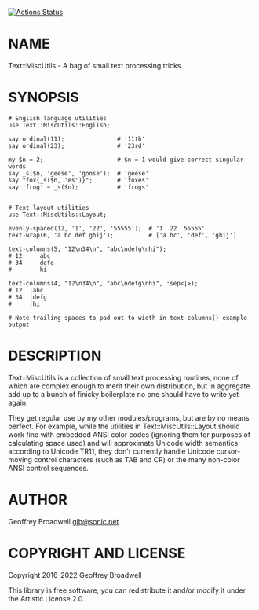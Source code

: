 [![Actions Status](https://github.com/japhb/Text-MiscUtils/actions/workflows/test.yml/badge.svg)](https://github.com/japhb/Text-MiscUtils/actions)

NAME
====

Text::MiscUtils - A bag of small text processing tricks

SYNOPSIS
========

    # English language utilities
    use Text::MiscUtils::English;

    say ordinal(11);               # '11th'
    say ordinal(23);               # '23rd'

    my $n = 2;                     # $n = 1 would give correct singular words
    say _s($n, 'geese', 'goose');  # 'geese'
    say "fox{_s($n, 'es')}";       # 'foxes'
    say 'frog' ~ _s($n);           # 'frogs'


    # Text layout utilities
    use Text::MiscUtils::Layout;

    evenly-spaced(12, '1', '22', '55555');  # '1  22  55555'
    text-wrap(6, 'a bc def ghij');          # ['a bc', 'def', 'ghij']

    text-columns(5, "12\n34\n", "abc\ndefg\nhi");
    # 12     abc  
    # 34     defg 
    #        hi   

    text-columns(4, "12\n34\n", "abc\ndefg\nhi", :sep<|>);
    # 12  |abc 
    # 34  |defg
    #     |hi  

    # Note trailing spaces to pad out to width in text-columns() example output

DESCRIPTION
===========

Text::MiscUtils is a collection of small text processing routines, none of which are complex enough to merit their own distribution, but in aggregate add up to a bunch of finicky boilerplate no one should have to write yet again.

They get regular use by my other modules/programs, but are by no means perfect. For example, while the utilities in Text::MiscUtils::Layout should work fine with embedded ANSI color codes (ignoring them for purposes of calculating space used) and will approximate Unicode width semantics according to Unicode TR11, they don't currently handle Unicode cursor-moving control characters (such as TAB and CR) or the many non-color ANSI control sequences.

AUTHOR
======

Geoffrey Broadwell <gjb@sonic.net>

COPYRIGHT AND LICENSE
=====================

Copyright 2016-2022 Geoffrey Broadwell

This library is free software; you can redistribute it and/or modify it under the Artistic License 2.0.

